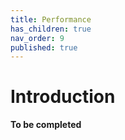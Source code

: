 ```yaml
---
title: Performance
has_children: true
nav_order: 9
published: true
---
```


# Introduction

**To be completed**